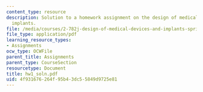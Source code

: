 ```yaml
---
content_type: resource
description: Solution to a homework assignment on the design of medical devices and
  implants.
file: /media/courses/2-782j-design-of-medical-devices-and-implants-spring-2006/4f931676264f95b43dc55849d9725e81_hw1_soln.pdf
file_type: application/pdf
learning_resource_types:
- Assignments
ocw_type: OCWFile
parent_title: Assignments
parent_type: CourseSection
resourcetype: Document
title: hw1_soln.pdf
uid: 4f931676-264f-95b4-3dc5-5849d9725e81
---
```

